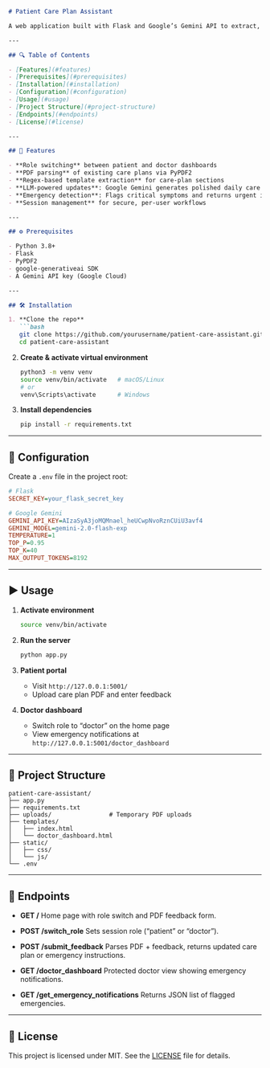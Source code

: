 ````markdown
# Patient Care Plan Assistant

A web application built with Flask and Google’s Gemini API to extract, analyze, and update patient care plans from PDF uploads and free-text feedback. It auto-detects emergency symptoms, sends urgent alerts, and generates attractively formatted daily care plans using LLM-powered suggestions.

---

## 🔍 Table of Contents

- [Features](#features)  
- [Prerequisites](#prerequisites)  
- [Installation](#installation)  
- [Configuration](#configuration)  
- [Usage](#usage)  
- [Project Structure](#project-structure)  
- [Endpoints](#endpoints)  
- [License](#license)  

---

## 🚀 Features

- **Role switching** between patient and doctor dashboards  
- **PDF parsing** of existing care plans via PyPDF2  
- **Regex-based template extraction** for care-plan sections  
- **LLM-powered updates**: Google Gemini generates polished daily care plans  
- **Emergency detection**: Flags critical symptoms and returns urgent instructions  
- **Session management** for secure, per-user workflows  

---

## ⚙️ Prerequisites

- Python 3.8+  
- Flask  
- PyPDF2  
- google-generativeai SDK  
- A Gemini API key (Google Cloud)  

---

## 🛠 Installation

1. **Clone the repo**  
   ```bash
   git clone https://github.com/yourusername/patient-care-assistant.git
   cd patient-care-assistant
````

2. **Create & activate virtual environment**

   ```bash
   python3 -m venv venv
   source venv/bin/activate   # macOS/Linux
   # or
   venv\Scripts\activate      # Windows
   ```

3. **Install dependencies**

   ```bash
   pip install -r requirements.txt
   ```

---

## 🔧 Configuration

Create a `.env` file in the project root:

```ini
# Flask
SECRET_KEY=your_flask_secret_key

# Google Gemini
GEMINI_API_KEY=AIzaSyA3joMQMnael_heUCwpNvoRznCUiU3avf4
GEMINI_MODEL=gemini-2.0-flash-exp
TEMPERATURE=1
TOP_P=0.95
TOP_K=40
MAX_OUTPUT_TOKENS=8192
```

---

## ▶️ Usage

1. **Activate environment**

   ```bash
   source venv/bin/activate
   ```

2. **Run the server**

   ```bash
   python app.py
   ```

3. **Patient portal**

   * Visit `http://127.0.0.1:5001/`
   * Upload care plan PDF and enter feedback

4. **Doctor dashboard**

   * Switch role to “doctor” on the home page
   * View emergency notifications at `http://127.0.0.1:5001/doctor_dashboard`

---

## 📁 Project Structure

```
patient-care-assistant/
├── app.py
├── requirements.txt
├── uploads/                # Temporary PDF uploads
├── templates/
│   ├── index.html
│   └── doctor_dashboard.html
├── static/
│   ├── css/
│   └── js/
└── .env
```

---

## 🔗 Endpoints

* **GET /**
  Home page with role switch and PDF feedback form.

* **POST /switch\_role**
  Sets session role (“patient” or “doctor”).

* **POST /submit\_feedback**
  Parses PDF + feedback, returns updated care plan or emergency instructions.

* **GET /doctor\_dashboard**
  Protected doctor view showing emergency notifications.

* **GET /get\_emergency\_notifications**
  Returns JSON list of flagged emergencies.

---

## 📄 License

This project is licensed under MIT. See the [LICENSE](LICENSE) file for details.

```
```
